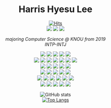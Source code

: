 <div align="center">
  <h1>Harris Hyesu Lee</h1>
  
  [![Hits](https://hits.seeyoufarm.com/api/count/incr/badge.svg?url=https%3A%2F%2Fgithub.com%2FSallyrideauto%2F&count_bg=%23000000&title_bg=%23000000&icon=github.svg&icon_color=%23E7E7E7&title=hits&edge_flat=true)](https://github.com/Sallyrideauto)<br>
  <a href="https://www.instagram.com/varsity_sally/"><img src="https://img.shields.io/badge/Instagram-7D4E57?style=flat-square&logo=Instagram&logoColor=ffffff"></a> <a href="https://www.instagram.com/varsity_sally/"><img src="https://img.shields.io/badge/Tistory-6E8894?style=flat-square&logo=Telegraph&logoColor=ffffff"></a> <img src="https://img.shields.io/badge/LinkedIn-0A66C2?style=flat-square&logo=LinkedIn&logoColor=ffffff"><p>
  <i>majoring Computer Science @ KNOU from 2019<br>
    INTP-INTJ</i><p>
  <img src="https://img.shields.io/badge/Apple-000000?style=flat-square&logo=Apple&logoColor=ffffff"> <img src="https://img.shields.io/badge/macOS-000000?style=flat-square&logo=macOS&logoColor=ffffff"> <img src="https://img.shields.io/badge/iTerm2-000000?style=flat-square&logo=iTerm2&logoColor=ffffff"> <img src="https://img.shields.io/badge/Linux-FCC624?style=flat-square&logo=Linux&logoColor=ffffff"> <img src="https://img.shields.io/badge/Windows-0078D6?style=flat-square&logo=Windows&logoColor=ffffff"><br>
  <img src="https://img.shields.io/badge/C-A8B9CC?style=flat-square&logo=C&logoColor=ffffff"> <img src="https://img.shields.io/badge/C++-00599C?style=flat-square&logo=cplusplus&logoColor=ffffff"> <img src="https://img.shields.io/badge/R-276DC3?style=flat-square&logo=R&logoColor=ffffff"> <img src="https://img.shields.io/badge/Python-3776AB?style=flat-square&logo=Python&logoColor=ffffff"> <img src="https://img.shields.io/badge/HTML5-E34F26?style=flat-square&logo=HTML5&logoColor=ffffff"> <img src="https://img.shields.io/badge/Java-007396?style=flat-square&logo=Java&logoColor=ffffff"> <img src="https://img.shields.io/badge/JSON-000000?style=flat-square&logo=JSON&logoColor=ffffff"><br>
  <img src="https://img.shields.io/badge/Oracle-F80000?style=flat-square&logo=Oracle&logoColor=ffffff"> <img src="https://img.shields.io/badge/Docker-2496ED?style=flat-square&logo=Docker&logoColor=ffffff"> <img src="https://img.shields.io/badge/Homebrew-FBB040?style=flat-square&logo=Homebrew&logoColor=ffffff"> <img src="https://img.shields.io/badge/Jupyter Notebook-F37626?style=flat-square&logo=Jupyter&logoColor=ffffff"> <img src="https://img.shields.io/badge/Google Colab-F9AB00?style=flat-square&logo=Google Colab&logoColor=ffffff"><br>
  <img src="https://img.shields.io/badge/Visual Studio-5C2D91?style=flat-square&logo=visualstudio&logoColor=ffffff"> <img src="https://img.shields.io/badge/Visual Studio Code-007ACC?style=flat-square&logo=visualstudiocode&logoColor=ffffff"> <img src="https://img.shields.io/badge/PyCharm-000000?style=flat-square&logo=PyCharm&logoColor=ffffff"> <img src="https://img.shields.io/badge/RStudio-75AADB?style=flat-square&logo=RStudio&logoColor=ffffff"> <img src="https://img.shields.io/badge/Eclipse-2C2255?style=flat-square&logo=eclipseide&logoColor=ffffff"><br>
  <img src="https://img.shields.io/badge/pandas-150458?style=flat-square&logo=pandas&logoColor=ffffff"> <img src="https://img.shields.io/badge/NumPy-013243?style=flat-square&logo=NumPy&logoColor=ffffff"> <img src="https://img.shields.io/badge/Keras-D00000?style=flat-square&logo=Keras&logoColor=ffffff"> <img src="https://img.shields.io/badge/TensorFlow-FF6F00?style=flat-square&logo=TensorFlow&logoColor=ffffff"> <img src="https://img.shields.io/badge/Scikitlearn-F7931E?style=flat-square&logo=scikitlearn&logoColor=ffffff"> <img src="https://img.shields.io/badge/Plotly-3F4F75?style=flat-square&logo=Plotly&logoColor=ffffff"><br>
  <img src="https://img.shields.io/badge/GitHub-181717?style=flat-square&logo=GitHub&logoColor=ffffff"> <img src="https://img.shields.io/badge/Notion-000000?style=flat-square&logo=Notion&logoColor=ffffff"> <img src="https://img.shields.io/badge/Slack-4A154B?style=flat-square&logo=Slack&logoColor=ffffff"> <img src="https://img.shields.io/badge/Google Cloud-4285F4?style=flat-square&logo=googlecloud&logoColor=ffffff"> <img src="https://img.shields.io/badge/Adobe Creative Cloud-DA1F26?style=flat-square&logo=adobecreativecloud&logoColor=ffffff"></p>
  ![GitHub stats](https://github-readme-stats.vercel.app/api?username=Sallyrideauto&count_private=true&show_icons=true&theme=rose_pine)<br>
  [![Top Langs](https://github-readme-stats.vercel.app/api/top-langs/?username=Sallyrideauto&exclude_repo=Sallyride.github.io&layout=compact)](https://github.com/Sallyrideauto/github-readme-stats)</div>

